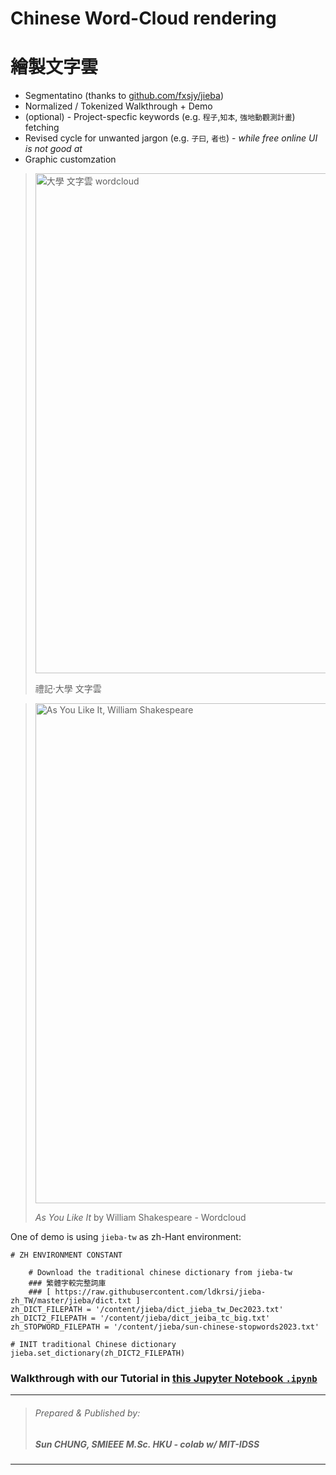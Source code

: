 # Chinese Word-Cloud rendering 
# 繪製文字雲
- Segmentatino (thanks to [github.com/fxsjy/jieba](https://github.com/fxsjy/jieba))
- Normalized / Tokenized Walkthrough + Demo
- (optional) - Project-specfic keywords (e.g. `程子`,`知本`, `強地動觀測計畫`) fetching
- Revised cycle for unwanted jargon (e.g. `子曰`, `者也`) - *while free online UI is not good at*
- Graphic customzation
> <img src="https://github.com/ieee-sun/zh-word-cloud/assets/172009644/271cc6cb-28c6-45dd-ba29-759a6c304918" title="大學 文字雲 wordcloud" width=800 height=800>
>
> 禮記·大學 文字雲

>
> <img src="https://github.com/ieee-sun/zh-word-cloud/assets/172009644/971da225-e6e8-4c12-a2b5-5517c1bc9370" title="As You Like It, William Shakespeare" width=800>
>
> *As You Like It* by William Shakespeare - Wordcloud

One of demo is using `jieba-tw`  as zh-Hant environment:
```
# ZH ENVIRONMENT CONSTANT

    # Download the traditional chinese dictionary from jieba-tw
    ### 繁體字較完整詞庫
    ### [ https://raw.githubusercontent.com/ldkrsi/jieba-zh_TW/master/jieba/dict.txt ]
zh_DICT_FILEPATH = '/content/jieba/dict_jieba_tw_Dec2023.txt'
zh_DICT2_FILEPATH = '/content/jieba/dict_jeiba_tc_big.txt'
zh_STOPWORD_FILEPATH = '/content/jieba/sun-chinese-stopwords2023.txt'

# INIT traditional Chinese dictionary
jieba.set_dictionary(zh_DICT2_FILEPATH)
```
### Walkthrough with our Tutorial in [this Jupyter Notebook `.ipynb` ](https://github.com/ieee-sun/zh-word-cloud/blob/3336cc77a529cd57d76b46f3cd2db69eea3f3f44/zh_vocab_clould.ipynb)

---
> ###### Prepared & Published by:
> ##### Sun CHUNG, *SMIEEE* M.Sc. HKU - *colab w/ MIT-IDSS*
---
